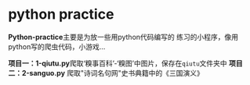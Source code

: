 # python practice


**Python-practice**主要是为放一些用python代码编写的
练习的小程序，像用python写的爬虫代码，小游戏…

**项目一：1-qiutu.py**爬取‘糗事百科’-‘糗图’中图片，保存在`qiutu`文件夹中
**项目二：2-sanguo.py**	爬取"诗词名句网"史书典籍中的《三国演义》

